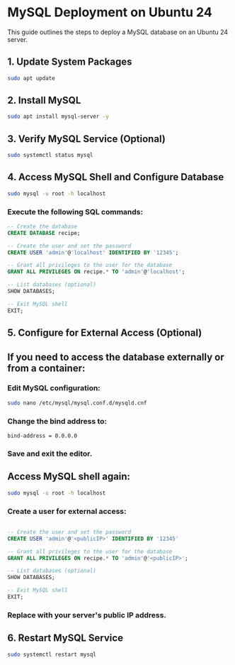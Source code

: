 # MySQL Deployment on Ubuntu 24

This guide outlines the steps to deploy a MySQL database on an Ubuntu 24 server.

## 1. Update System Packages

```bash
sudo apt update
```

## 2. Install MySQL

```bash
sudo apt install mysql-server -y
```

## 3. Verify MySQL Service (Optional)

```bash
sudo systemctl status mysql
```

## 4. Access MySQL Shell and Configure Database

```bash
sudo mysql -u root -h localhost
```

### Execute the following SQL commands:

```sql
-- Create the database
CREATE DATABASE recipe;

-- Create the user and set the password
CREATE USER 'admin'@'localhost' IDENTIFIED BY '12345';

-- Grant all privileges to the user for the database
GRANT ALL PRIVILEGES ON recipe.* TO 'admin'@'localhost';

-- List databases (optional)
SHOW DATABASES;

-- Exit MySQL shell
EXIT; 
 ```

## 5. Configure for External Access (Optional)


## If you need to access the database externally or from a container:

### Edit MySQL configuration:

```bash
sudo nano /etc/mysql/mysql.conf.d/mysqld.cnf
```

### Change the bind address to:

```bind-address = 0.0.0.0```

### Save and exit the editor.

## Access MySQL shell again:

```bash
sudo mysql -u root -h localhost
```

### Create a user for external access:

```sql

-- Create the user and set the password
CREATE USER 'admin'@'<publicIP>' IDENTIFIED BY '12345'

-- Grant all privileges to the user for the database
GRANT ALL PRIVILEGES ON recipe.* TO 'admin'@'<publicIP>';

-- List databases (optional)
SHOW DATABASES;

-- Exit MySQL shell
EXIT; 
 ```
### Replace <publicIP> with your server's public IP address.

## 6. Restart MySQL Service

```bash
sudo systemctl restart mysql
```